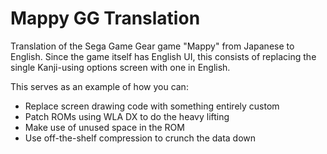 # Mappy GG Translation
Translation of the Sega Game Gear game "Mappy" from Japanese to English. Since the game itself has English UI, this consists of replacing the single Kanji-using options screen with one in English.

This serves as an example of how you can:

* Replace screen drawing code with something entirely custom
* Patch ROMs using WLA DX to do the heavy lifting
* Make use of unused space in the ROM
* Use off-the-shelf compression to crunch the data down
